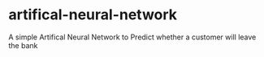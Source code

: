 # artifical-neural-network
A simple Artifical Neural Network to Predict whether a customer will leave the bank 
